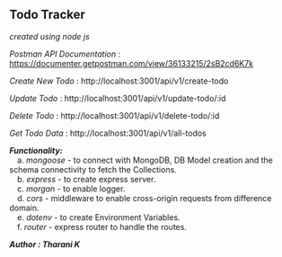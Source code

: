 ## Todo Tracker
*created using node js*

*Postman API Documentation* : https://documenter.getpostman.com/view/36133215/2sB2cd6K7k     
   
*Create New Todo* : http://localhost:3001/api/v1/create-todo      

*Update Todo* : http://localhost:3001/api/v1/update-todo/:id   

*Delete Todo* : http://localhost:3001/api/v1/delete-todo/:id   

*Get Todo Data* : http://localhost:3001/api/v1/all-todos    


***Functionality:***   
&emsp;a. *mongoose* - to connect with MongoDB, DB Model creation and the schema connectivity to fetch the Collections.   
&emsp;b. *express* - to create express server.     
&emsp;c. *morgan* - to enable logger.   
&emsp;d. *cors* - middleware to enable cross-origin requests from difference domain.   
&emsp;e. *dotenv* - to create Environment Variables.   
&emsp;f. *router* - express router to handle the routes.   

***Author : Tharani K***